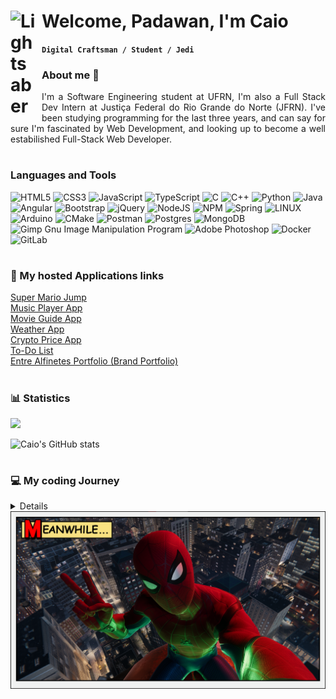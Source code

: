 # Welcome, Padawan, I'm Caio <img align="left" alt="Lightsaber" width="40px" style="padding-right: 10px;" src="https://img.icons8.com/color/480/null/lightsaber.png"/>

**`Digital Craftsman / Student / Jedi`**
<h3> About me 👔 </h3>

<p style="text-align: justify">
  I'm a Software Engineering student at UFRN, I'm also a Full Stack Dev Intern at Justiça Federal do Rio Grande do Norte (JFRN). I've been studying programming for the last three years, and can say for sure I'm fascinated by Web Development, and looking up to become a well estabilished Full-Stack Web Developer.
</p>


#

### Languages and Tools
![HTML5](https://img.shields.io/badge/html5-%23E34F26.svg?style=for-the-badge&logo=html5&logoColor=white) ![CSS3](https://img.shields.io/badge/css3-%231572B6.svg?style=for-the-badge&logo=css3&logoColor=white) ![JavaScript](https://img.shields.io/badge/javascript-%23323330.svg?style=for-the-badge&logo=javascript&logoColor=%23F7DF1E) ![TypeScript](https://img.shields.io/badge/typescript-%23007ACC.svg?style=for-the-badge&logo=typescript&logoColor=white) ![C](https://img.shields.io/badge/c-%2300599C.svg?style=for-the-badge&logo=c&logoColor=white) ![C++](https://img.shields.io/badge/c++-%2300599C.svg?style=for-the-badge&logo=c%2B%2B&logoColor=white) ![Python](https://img.shields.io/badge/python-3670A0?style=for-the-badge&logo=python&logoColor=ffdd54) ![Java](https://img.shields.io/badge/java-%23ED8B00.svg?style=for-the-badge&logo=java&logoColor=white) ![Angular](https://img.shields.io/badge/angular-%23DD0031.svg?style=for-the-badge&logo=angular&logoColor=white) ![Bootstrap](https://img.shields.io/badge/bootstrap-%23563D7C.svg?style=for-the-badge&logo=bootstrap&logoColor=white) ![jQuery](https://img.shields.io/badge/jquery-%230769AD.svg?style=for-the-badge&logo=jquery&logoColor=white) ![NodeJS](https://img.shields.io/badge/node.js-6DA55F?style=for-the-badge&logo=node.js&logoColor=white) ![NPM](https://img.shields.io/badge/NPM-%23000000.svg?style=for-the-badge&logo=npm&logoColor=white) ![Spring](https://img.shields.io/badge/spring-%236DB33F.svg?style=for-the-badge&logo=spring&logoColor=white) ![LINUX](https://img.shields.io/badge/Linux-FCC624?style=for-the-badge&logo=linux&logoColor=black) ![Arduino](https://img.shields.io/badge/-Arduino-00979D?style=for-the-badge&logo=Arduino&logoColor=white)  ![CMake](https://img.shields.io/badge/CMake-%23008FBA.svg?style=for-the-badge&logo=cmake&logoColor=white) 
 ![Postman](https://img.shields.io/badge/Postman-FF6C37?style=for-the-badge&logo=postman&logoColor=white) ![Postgres](https://img.shields.io/badge/postgres-%23316192.svg?style=for-the-badge&logo=postgresql&logoColor=white) ![MongoDB](https://img.shields.io/badge/MongoDB-%234ea94b.svg?style=for-the-badge&logo=mongodb&logoColor=white) ![Gimp Gnu Image Manipulation Program](https://img.shields.io/badge/Gimp-657D8B?style=for-the-badge&logo=gimp&logoColor=FFFFFF) ![Adobe Photoshop](https://img.shields.io/badge/adobephotoshop-%2331A8FF.svg?style=for-the-badge&logo=adobephotoshop&logoColor=white) ![Docker](https://img.shields.io/badge/docker-white?style=for-the-badge&logo=docker) ![GitLab](https://img.shields.io/badge/gitlab-blue?style=for-the-badge&logo=gitlab)


#

### 🔗 My hosted Applications links

[Super Mario Jump](https://caiovitordm.github.io/Super-Mario-Jump/index.html)<br>
[Music Player App](https://caiovitordm.github.io/Music-Player-App/index.html)<br>
[Movie Guide App](https://caiovitordm.github.io/Movie-Guide-App/Movie%20Guide%20App/index.html)<br>
[Weather App](https://caiovitordm.github.io/Weather-App/Weather%20app/index.html)<br>
[Crypto Price App](https://caiovitordm.github.io/Crypto-Price-App/Crypto%20Price%20App/index.html)<br>
[To-Do List](https://caiovitordm.github.io/To-Do-List-FrontEnd/login-page/login-page.html)<br>
[Entre Alfinetes Portfolio (Brand Portfolio)](https://caiovitordm.github.io/EntreAlfinetes-Portfolio/landing.html)

#



### 📊 Statistics
<img width="300" src="https://github-readme-stats.vercel.app/api/top-langs/?username=CaioVitorDM&layout=compact&theme=dracula">

![Caio's GitHub stats](https://github-readme-stats-sigma-five.vercel.app/api?username=CaioVitorDM&show_icons=true&theme=dracula)


#
<summary><h3>💻 My coding Journey</h3></summary>
<details align="left">
  
  <p style="text-align: justify">
  I started coding since 2021, that was when I began my Software Engineering Journey. At the beginning, it was actually pretty difficult, since I didn't have any base at programming. So, the college began and at first, I learned Python on the first semester, the basics of programming like variables declaration, functions, etc. Then, I learned C, with C came memory management, structs, vectors, etc. And then came the great breakthrough, C++ changed my whole life as programmer, it was when I first met OOP and fell in love with it, with C++ I increased even more my developer's skills, working with OOP, data structures, librarys and started developing my first projects. In the middle time of all of this, I've also developed projects using IoT tools, such as ESP32 and Raspberry PI, some of them using NodeRED.
  <br>
  <br>
  In 2022, I was accepted in a Dev Internship at Justiça Federal do Rio Grande do Norte. There, I started learning Angular, Spring, JavaScript, Java, Typescript, Docker and got better at my Git Versioning. And then, at 2023 I started studying Java at college, for a class called "Programming Language 2", working more with classes creation, packages, class methods, abstract classes, interfaces, etc. And at that class, I build my first Java and JavaFX application, you can find it at my repositories page, it's called "Media Player App".
  <br>
  <br>
  In 2023, I started studying more about the specifics of software engineering, design and projects patterns, documentations, all kinds of diagrams, and started building full stack applications for my college classes. I build a full stack application using SpringBoot and Angular, the repository name is Biblicron. And then, turned that application into a framework, the repository name is Loan Management Framework, both of those for a class called Software Detaleid Process. Also builded the most common project of all, a To-Do list, you can find the link to it at "My Hosted Applications" on my profile.
  <br>
  <br>
  In 2024, I left my internship with 1 year and 3 months of experience, because I got accepted at a job at Digital Metropole Institute to work developing a project called the "Acer Seller Center", a plataform for sellers to sell their products on Acer Store, using Angular and SpringBoot. I joined as Junior Developer, I got the chance also to learn more about Testing Software and got even better at my soft skills.
  <br>
  <br>
  Hope you like my projects :) Feel free to look and learn from everything I've done.
  </p>
</details>

<img src="spider-man3.png">
         

